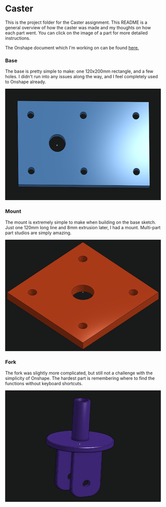 # Caster

This is the project folder for the Caster assignment. This README is a general overview of how the caster was made and my thoughts on how each part went. You can click on the image of a part for more detailed instructions.

The Onshape document which I'm working on can be found [here.](https://cvilleschools.onshape.com/documents/44d11c822fc5279efa47b295/w/90300413fc4f16957eadc67b/e/28092cdd77be910dc765f2cd)


### Base

The base is pretty simple to make: one 120x200mm rectangle, and a few holes. I didn't run into any issues along the way, and I feel completely used to Onshape already.

<a href="/caster/parts/base/README.md">
    <img src="/caster/images/base.png" width="600px" height="360px" alt="Caster Base">
</a>

### Mount

The mount is extremely simple to make when building on the base sketch. Just one 120mm long line and 8mm extrusion later, I had a mount. Multi-part part studios are simply amazing.

<img src="/caster/images/mount.png" width="600px" height="360px" alt="Caster Mount">

### Fork

The fork was slightly more complicated, but still not a challenge with the simplicity of Onshape. The hardest part is remembering where to find the functions without keyboard shortcuts.

<img src="/caster/images/fork.png" width="600px" height="360px" alt="Caster Fork">
